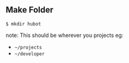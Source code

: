 ##  Make Folder

`$ mkdir hubot`

note:
This should be wherever you projects eg:
  - `~/projects`
  - `~/developer`